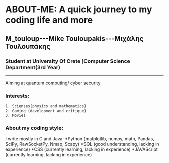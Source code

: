 # ABOUT-ME: A quick journey to my coding life and more
## M_touloup---Mike Touloupakis---Μιχάλης Τουλουπάκης
### Student at University Of Crete [Computer Science Department(3rd Year)
-------------------------------------------------------------------------
Aiming at quantum computing/ cyber security
### Interests: 
    1. Scienses(physics and mathematics)
    2. Gaming (development and critique)
    3. Movies 
### About my coding style: 
I write mostly in C and Java:
*Python (matplotlib, numpy, math, Pandas, SciPy, RawSocketPy, Nmap, Scapy)
*SQL (good understanding, lacking in experience)
*CSS (currently learning, lacking in experience)
*JAVAScript (currently learning, lacking in experience)
